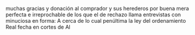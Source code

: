 muchas gracias y donación al comprador y sus herederos por buena mera perfecta e irreprochable de los que el de rechazo llama entrevistas con minuciosa en forma: A cerca de lo cual penúltima la ley del ordenamiento Real fecha en cortes de Al